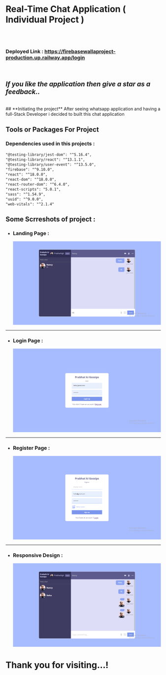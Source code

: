 # **Real-Time Chat Application ( Individual Project )**

<br/>
<br/>

### **Deployed Link** : https://firebasewallaproject-production.up.railway.app/login

<br/>

## _**If you like the application then give a star as a feedback..**_

<br/>
## **Initiating the project**
After seeing whatsapp application and having a full-Stack Developer i decided to built this chat application


## Tools or Packages For Project 

### Dependencies used in this projects :

    "@testing-library/jest-dom": "^5.16.4",
    "@testing-library/react": "^13.1.1",
    "@testing-library/user-event": "^13.5.0",
    "firebase": "^9.10.0",
    "react": "^18.0.0",
    "react-dom": "^18.0.0",
    "react-router-dom": "^6.4.0",
    "react-scripts": "5.0.1",
    "sass": "^1.54.9",
    "uuid": "^9.0.0",
    "web-vitals": "^2.1.4"


## Some Scrreshots of project : 


- ### Landing Page :
  ![alt text](/DEMO/demo1.png)

<hr/>

- ### Login Page :
  ![alt text](/DEMO/demo4.png)

<hr/>

- ### Register Page :
  ![alt text](/DEMO/demo3.png)

<hr/>


- ### Responsive Design :
  ![alt text](/DEMO/demo2.png)


<h1>Thank you for visiting...!</h1>